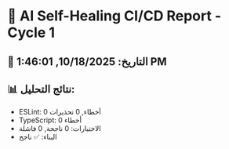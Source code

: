 # 🤖 AI Self-Healing CI/CD Report - Cycle 1

## 📅 التاريخ: 10/18/2025, 1:46:01 PM

## 📊 نتائج التحليل:
- ESLint: 0 أخطاء, 0 تحذيرات
- TypeScript: 0 أخطاء
- الاختبارات: 0 ناجحة, 0 فاشلة
- البناء: ✅ ناجح

